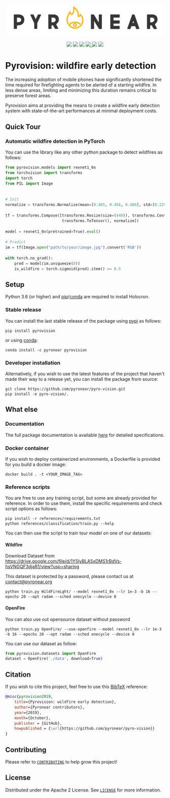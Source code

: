 ![PyroNear Logo](docs/source/_static/images/logo.png)

<p align="center">
    <a href="LICENSE" alt="License">
        <img src="https://img.shields.io/badge/License-Apache_2.0-blue.svg" /></a>
    <a href="https://www.codacy.com/gh/pyronear/pyro-vision/dashboard?utm_source=github.com&amp;utm_medium=referral&amp;utm_content=pyronear/pyro-vision&amp;utm_campaign=Badge_Grade">
        <img src="https://app.codacy.com/project/badge/Grade/7f17d9f2448248dd93d84331e93523e1"/></a>
    <a href="https://github.com/pyronear/pyro-vision/actions?query=workflow%3Apython-package">
        <img src="https://github.com/pyronear/pyro-vision/workflows/python-package/badge.svg" /></a>
    <a href="https://codecov.io/gh/pyronear/pyro-vision">
  		<img src="https://codecov.io/gh/pyronear/pyro-vision/branch/master/graph/badge.svg" />
	</a>
    <a href="https://pyronear.github.io/pyro-vision">
  		<img src="https://img.shields.io/badge/docs-available-blue.svg" /></a>
    <a href="https://pypi.org/project/pyrovision/" alt="Pypi">
        <img src="https://img.shields.io/badge/pypi-v0.1.1-blue.svg" /></a>
</p>




# Pyrovision: wildfire early detection

The increasing adoption of mobile phones have significantly shortened the time required for firefighting agents to be alerted of a starting wildfire. In less dense areas, limiting and minimizing this duration remains critical to preserve forest areas.

Pyrovision aims at providing the means to create a wildfire early detection system with state-of-the-art performances at minimal deployment costs.



## Quick Tour

### Automatic wildfire detection in PyTorch

You can use the library like any other python package to detect wildfires as follows:

```python
from pyrovision.models import rexnet1_0x
from torchvision import transforms
import torch
from PIL import Image


# Init
normalize = transforms.Normalize(mean=[0.485, 0.456, 0.406], std=[0.229, 0.224, 0.225])

tf = transforms.Compose([transforms.Resize(size=(448)), transforms.CenterCrop(size=448),
                         transforms.ToTensor(), normalize])

model = rexnet1_0x(pretrained=True).eval()

# Predict
im = tf(Image.open("path/to/your/image.jpg").convert('RGB'))

with torch.no_grad():
    pred = model(im.unsqueeze(0))
    is_wildfire = torch.sigmoid(pred).item() >= 0.5
```


## Setup

Python 3.6 (or higher) and [pip](https://pip.pypa.io/en/stable/)/[conda](https://docs.conda.io/en/latest/miniconda.html) are required to install Holocron.

### Stable release

You can install the last stable release of the package using [pypi](https://pypi.org/project/pyrovision/) as follows:

```shell
pip install pyrovision
```

or using [conda](https://anaconda.org/pyronear/pyrovision):

```shell
conda install -c pyronear pyrovision
```

### Developer installation

Alternatively, if you wish to use the latest features of the project that haven't made their way to a release yet, you can install the package from source:

```shell
git clone https://github.com/pyronear/pyro-vision.git
pip install -e pyro-vision/.
```


## What else

### Documentation

The full package documentation is available [here](https://pyronear.org/pyro-vision/) for detailed specifications.

### Docker container

If you wish to deploy containerized environments, a Dockerfile is provided for you build a docker image:

```shell
docker build . -t <YOUR_IMAGE_TAG>
```


### Reference scripts

You are free to use any training script, but some are already provided for reference. In order to use them, install the specific requirements and check script options as follows:

```shell
pip install -r references/requirements.txt
python references/classification/train.py --help
```

You can then use the script to train tour model on one of our datasets:

#### Wildfire

Download Dataset from https://drive.google.com/file/d/1Y5IyBLA5xDMS1rBdVs-hsVNGQF3djaR1/view?usp=sharing

This dataset is protected by a password, please contact us at contact@pyronear.org

```
python train.py WildFireLght/ --model rexnet1_0x --lr 1e-3 -b 16 --epochs 20 --opt radam --sched onecycle --device 0
```

#### OpenFire

You can also use out opensource dataset without password

```
python train.py OpenFire/ --use-openfire --model rexnet1_0x --lr 1e-3 -b 16 --epochs 20 --opt radam --sched onecycle --device 0
```

You can use our dataset as follow:

```python
from pyrovision.datasets import OpenFire
dataset = OpenFire('./data', download=True)
```



## Citation

If you wish to cite this project, feel free to use this [BibTeX](http://www.bibtex.org/) reference:

```bibtex
@misc{pyrovision2019,
    title={Pyrovision: wildfire early detection},
    author={Pyronear contributors},
    year={2019},
    month={October},
    publisher = {GitHub},
    howpublished = {\url{https://github.com/pyronear/pyro-vision}}
}
```


## Contributing

Please refer to [`CONTRIBUTING`](CONTRIBUTING.md) to help grow this project!



## License

Distributed under the Apache 2 License. See [`LICENSE`](LICENSE) for more information.
